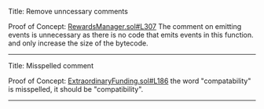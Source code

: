 Title: Remove unncessary comments

Proof of Concept:
[RewardsManager.sol#L307](https://github.com/code-423n4/2023-05-ajna/blob/main/ajna-core/src/RewardsManager.sol#L307)
The comment on emitting events is unnecessary as there is no code that emits events in this function. and only increase the size of the bytecode.
________________________________________________________________________

Title: Misspelled comment

Proof of Concept:
[ExtraordinaryFunding.sol#L186](https://github.com/code-423n4/2023-05-ajna/blob/main/ajna-grants/src/grants/base/ExtraordinaryFunding.sol#L186)
the word "compatability" is misspelled, it should be "compatibility".
________________________________________________________________________

